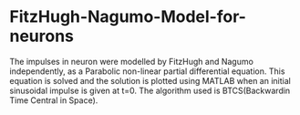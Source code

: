 # FitzHugh-Nagumo-Model-for-neurons
The impulses in neuron were modelled by FitzHugh and Nagumo independently, as a Parabolic non-linear partial differential equation. This equation is solved and the solution is plotted using MATLAB when an initial sinusoidal impulse is given at t=0.
The algorithm used is BTCS(Backwardin Time Central in Space).
